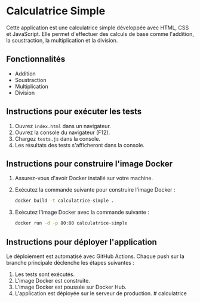 # Calculatrice Simple

Cette application est une calculatrice simple développée avec HTML, CSS et JavaScript. Elle permet d'effectuer des calculs de base comme l'addition, la soustraction, la multiplication et la division.

## Fonctionnalités

- Addition
- Soustraction
- Multiplication
- Division

## Instructions pour exécuter les tests

1. Ouvrez `index.html` dans un navigateur.
2. Ouvrez la console du navigateur (F12).
3. Chargez `tests.js` dans la console.
4. Les résultats des tests s'afficheront dans la console.

## Instructions pour construire l'image Docker

1. Assurez-vous d'avoir Docker installé sur votre machine.
2. Exécutez la commande suivante pour construire l'image Docker :

    ```sh
    docker build -t calculatrice-simple .
    ```

3. Exécutez l'image Docker avec la commande suivante :

    ```sh
    docker run -d -p 80:80 calculatrice-simple
    ```

## Instructions pour déployer l'application

Le déploiement est automatisé avec GitHub Actions. Chaque push sur la branche principale déclenche les étapes suivantes :

1. Les tests sont exécutés.
2. L'image Docker est construite.
3. L'image Docker est poussée sur Docker Hub.
4. L'application est déployée sur le serveur de production.
#   c a l c u l a t r i c e  
 